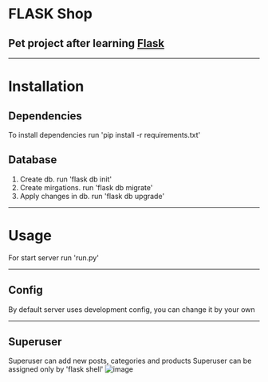# FLASK Shop
## Pet project after learning [Flask](https://flask.palletsprojects.com)
____
# Installation
## Dependencies
To install dependencies run 'pip install -r requirements.txt'
## Database
1. Create db. run 'flask db init'
2. Create mirgations. run 'flask db migrate'
3. Apply changes in db. run 'flask db upgrade'
____
# Usage
For start server run 'run.py'
____
## Config
By default server uses development config, you can change it by your own
____
## Superuser
Superuser can add new posts, categories and products
Superuser can be assigned only by 'flask shell'
![image](https://user-images.githubusercontent.com/70791542/142613752-f196e203-41fb-47c4-a008-97565d8abaf8.png)
